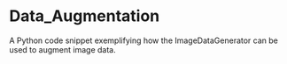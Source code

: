 # Data_Augmentation
A Python code snippet exemplifying how the ImageDataGenerator can be used to augment image data.
